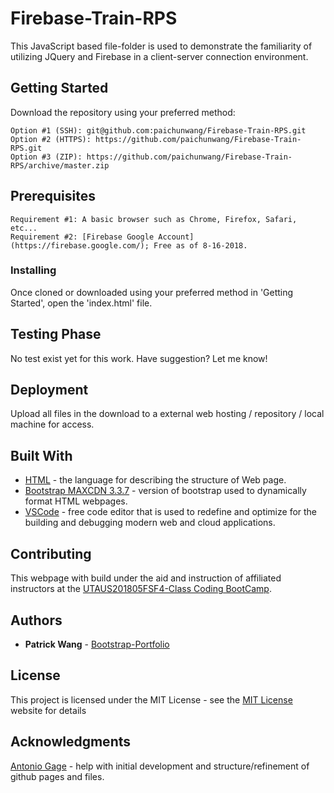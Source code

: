 # Firebase-Train-RPS

This JavaScript based file-folder is used to demonstrate the familiarity of utilizing JQuery and Firebase in a client-server connection environment.

## Getting Started

Download the repository using your preferred method:

```
Option #1 (SSH): git@github.com:paichunwang/Firebase-Train-RPS.git
Option #2 (HTTPS): https://github.com/paichunwang/Firebase-Train-RPS.git
Option #3 (ZIP): https://github.com/paichunwang/Firebase-Train-RPS/archive/master.zip
```

## Prerequisites

```
Requirement #1: A basic browser such as Chrome, Firefox, Safari, etc...
Requirement #2: [Firebase Google Account](https://firebase.google.com/); Free as of 8-16-2018.
```


### Installing

Once cloned or downloaded using your preferred method in 'Getting Started', open the 'index.html' file.

## Testing Phase

No test exist yet for this work. Have suggestion? Let me know!

## Deployment

Upload all files in the download to a external web hosting / repository / local machine for access.

## Built With

* [HTML](https://www.w3.org/standards/webdesign/htmlcss) - the language for describing the structure of Web page.
* [Bootstrap MAXCDN 3.3.7](http://blog.getbootstrap.com/2016/07/25/bootstrap-3-3-7-released/) - version of bootstrap used to dynamically format HTML webpages.
* [VSCode](https://code.visualstudio.com/) - free code editor that is used to redefine and optimize for the building and debugging modern web and cloud applications.

## Contributing

This webpage with build under the aid and instruction of affiliated instructors at the [UTAUS201805FSF4-Class Coding BootCamp](https://techbootcamps.utexas.edu/coding/).

## Authors

* **Patrick Wang** - [Bootstrap-Portfolio](https://github.com/paichunwang/Bootstrap-Portfolio)

## License

This project is licensed under the MIT License - see the [MIT License](https://opensource.org/licenses/MIT) website for details

## Acknowledgments

[Antonio Gage](https://github.com/antoniojgage) - help with initial development and structure/refinement of github pages and files.
